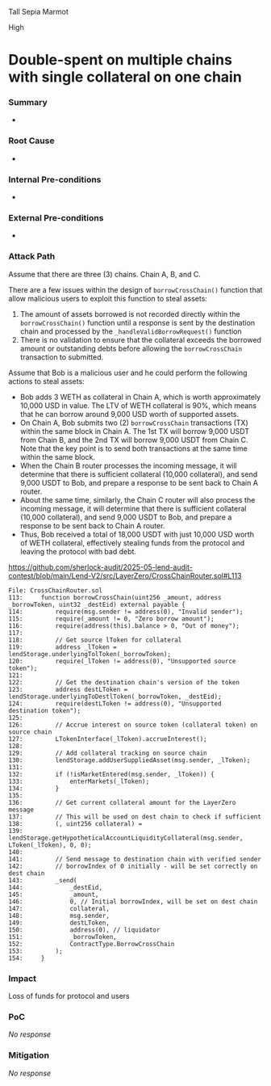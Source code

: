 Tall Sepia Marmot

High

# Double-spent on multiple chains with single collateral on one chain

### Summary

-

### Root Cause

-

### Internal Pre-conditions

-

### External Pre-conditions

-

### Attack Path

Assume that there are three (3) chains. Chain A, B, and C.

There are a few issues within the design of `borrowCrossChain()` function that allow malicious users to exploit this function to steal assets:

1. The amount of assets borrowed is not recorded directly within the `borrowCrossChain()` function until a response is sent by the destination chain and processed by the `_handleValidBorrowRequest()` function
2. There is no validation to ensure that the collateral exceeds the borrowed amount or outstanding debts before allowing the `borrowCrossChain` transaction to submitted.

Assume that Bob is a malicious user and he could perform the following actions to steal assets:

- Bob adds 3 WETH as collateral in Chain A, which is worth approximately 10,000 USD in value. The LTV of WETH collateral is 90%, which means that he can borrow around 9,000 USD worth of supported assets.
- On Chain A, Bob submits two (2) `borrowCrossChain` transactions (TX) within the same block in Chain A. The 1st TX will borrow 9,000 USDT from Chain B, and the 2nd TX will borrow 9,000 USDT from Chain C. Note that the key point is to send both transactions at the same time within the same block.
- When the Chain B router processes the incoming message, it will determine that there is sufficient collateral (10,000 collateral), and send 9,000 USDT to Bob, and prepare a response to be sent back to Chain A router.
- About the same time, similarly, the Chain C router will also process the incoming message, it will determine that there is sufficient collateral (10,000 collateral), and send 9,000 USDT to Bob, and prepare a response to be sent back to Chain A router.
- Thus, Bob received a total of 18,000 USDT with just 10,000 USD worth of WETH collateral, effectively stealing funds from the protocol and leaving the protocol with bad debt.

https://github.com/sherlock-audit/2025-05-lend-audit-contest/blob/main/Lend-V2/src/LayerZero/CrossChainRouter.sol#L113

```solidity
File: CrossChainRouter.sol
113:     function borrowCrossChain(uint256 _amount, address _borrowToken, uint32 _destEid) external payable {
114:         require(msg.sender != address(0), "Invalid sender");
115:         require(_amount != 0, "Zero borrow amount");
116:         require(address(this).balance > 0, "Out of money");
117: 
118:         // Get source lToken for collateral
119:         address _lToken = lendStorage.underlyingTolToken(_borrowToken);
120:         require(_lToken != address(0), "Unsupported source token");
121: 
122:         // Get the destination chain's version of the token
123:         address destLToken = lendStorage.underlyingToDestlToken(_borrowToken, _destEid);
124:         require(destLToken != address(0), "Unsupported destination token");
125: 
126:         // Accrue interest on source token (collateral token) on source chain
127:         LTokenInterface(_lToken).accrueInterest();
128: 
129:         // Add collateral tracking on source chain
130:         lendStorage.addUserSuppliedAsset(msg.sender, _lToken);
131: 
132:         if (!isMarketEntered(msg.sender, _lToken)) {
133:             enterMarkets(_lToken);
134:         }
135: 
136:         // Get current collateral amount for the LayerZero message
137:         // This will be used on dest chain to check if sufficient
138:         (, uint256 collateral) =
139:             lendStorage.getHypotheticalAccountLiquidityCollateral(msg.sender, LToken(_lToken), 0, 0);
140: 
141:         // Send message to destination chain with verified sender
142:         // borrowIndex of 0 initially - will be set correctly on dest chain
143:         _send(
144:             _destEid,
145:             _amount,
146:             0, // Initial borrowIndex, will be set on dest chain
147:             collateral,
148:             msg.sender,
149:             destLToken,
150:             address(0), // liquidator
151:             _borrowToken,
152:             ContractType.BorrowCrossChain
153:         );
154:     }
```


### Impact

Loss of funds for protocol and users

### PoC

_No response_

### Mitigation

_No response_